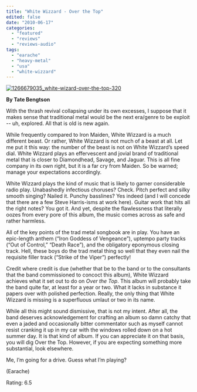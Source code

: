 ```yaml
---
title: "White Wizzard - Over the Top"
edited: false
date: "2010-06-17"
categories:
  - "featured"
  - "reviews"
  - "reviews-audio"
tags:
  - "earache"
  - "heavy-metal"
  - "usa"
  - "white-wizzard"
---
```


[![1266679035_white-wizard-over-the-top-320](http://www.hellbound.ca/wp-content/uploads/2010/06/1266679035_white-wizard-over-the-top-320.jpg "1266679035_white-wizard-over-the-top-320")](http://www.hellbound.ca/wp-content/uploads/2010/06/1266679035_white-wizard-over-the-top-320.jpg)

**By Tate Bengtson**

With the thrash revival collapsing under its own excesses, I suppose that it makes sense that traditional metal would be the next era/genre to be exploit -- uh, explored. All that is old is new again.

While frequently compared to Iron Maiden, White Wizzard is a much different beast. Or rather, White Wizzard is not much of a beast at all. Let me put it this way: the number of the beast is not on White Wizzard’s speed dial. White Wizzard plays an effervescent and jovial brand of traditional metal that is closer to Diamondhead, Savage, and Jaguar. This is all fine company in its own right, but it is a far cry from Maiden. So be warned; manage your expectations accordingly.

White Wizzard plays the kind of music that is likely to garner considerable radio play. Unabashedly infectious choruses? Check. Pitch perfect and silky smooth singing? Nailed it. Punchy basslines? Yes indeed (and I will concede that there are a few Steve Harris-isms at work here). Guitar work that hits all the right notes? You got it. And yet, despite the flawlessness that literally oozes from every pore of this album, the music comes across as safe and rather harmless.

All of the key points of the trad metal songbook are in play. You have an epic-length anthem (“Iron Goddess of Vengeance”), uptempo party tracks (“Out of Control,” “Death Race”), and the obligatory eponymous closing track. Hell, these boys do the trad metal thing so well that they even nail the requisite filler track (“Strike of the Viper”) perfectly!

Credit where credit is due (whether that be to the band or to the consultants that the band commissioned to concoct this album), White Wizzard achieves what it set out to do on _Over the Top_. This album will probably take the band quite far, at least for a year or two. What it lacks in substance it papers over with polished perfection. Really, the only thing that White Wizzard is missing is a superfluous umlaut or two in its name.

While all this might sound dismissive, that is not my intent. After all, the band deserves acknowledgement for crafting an album so damn catchy that even a jaded and occasionally bitter commentator such as myself cannot resist cranking it up in my car with the windows rolled down on a hot summer day. It is that kind of album. If you can appreciate it on that basis, you will dig Over the Top. However, if you are expecting something more substantial, look elsewhere.

Me, I’m going for a drive. Guess what I’m playing?

(Earache)

Rating: 6.5
